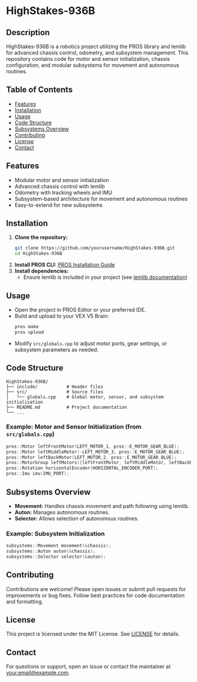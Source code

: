 # HighStakes-936B

## Description
HighStakes-936B is a robotics project utilizing the PROS library and lemlib for advanced chassis control, odometry, and subsystem management. This repository contains code for motor and sensor initialization, chassis configuration, and modular subsystems for movement and autonomous routines.

## Table of Contents
- [Features](#features)
- [Installation](#installation)
- [Usage](#usage)
- [Code Structure](#code-structure)
- [Subsystems Overview](#subsystems-overview)
- [Contributing](#contributing)
- [License](#license)
- [Contact](#contact)

## Features
- Modular motor and sensor initialization
- Advanced chassis control with lemlib
- Odometry with tracking wheels and IMU
- Subsystem-based architecture for movement and autonomous routines
- Easy-to-extend for new subsystems

## Installation
1. **Clone the repository:**
   ```sh
   git clone https://github.com/yourusername/HighStakes-936B.git
   cd HighStakes-936B
   ```
2. **Install PROS CLI:**
   [PROS Installation Guide](https://pros.cs.purdue.edu/v5/getting-started/)
3. **Install dependencies:**
   - Ensure lemlib is included in your project (see [lemlib documentation](https://lemlib.github.io/))

## Usage
- Open the project in PROS Editor or your preferred IDE.
- Build and upload to your VEX V5 Brain:
  ```sh
  pros make
  pros upload
  ```
- Modify `src/globals.cpp` to adjust motor ports, gear settings, or subsystem parameters as needed.

## Code Structure
```
HighStakes-936B/
├── include/           # Header files
├── src/               # Source files
│   └── globals.cpp    # Global motor, sensor, and subsystem initialization
├── README.md          # Project documentation
└── ...
```

### Example: Motor and Sensor Initialization (from `src/globals.cpp`)
```cpp
pros::Motor leftFrontMotor(LEFT_MOTOR_1, pros::E_MOTOR_GEAR_BLUE);
pros::Motor leftMiddleMotor(-LEFT_MOTOR_3, pros::E_MOTOR_GEAR_BLUE);
pros::Motor leftBackMotor(LEFT_MOTOR_2, pros::E_MOTOR_GEAR_BLUE);
pros::MotorGroup leftMotors({leftFrontMotor, leftMiddleMotor, leftBackMotor});
pros::Rotation horizontalEncoder(HORIZONTAL_ENCODER_PORT);
pros::Imu imu(IMU_PORT);
```

## Subsystems Overview
- **Movement:** Handles chassis movement and path following using lemlib.
- **Auton:** Manages autonomous routines.
- **Selector:** Allows selection of autonomous routines.

### Example: Subsystem Initialization
```cpp
subsystems::Movement movement(&chassis);
subsystems::Auton auton(&chassis);
subsystems::Selector selector(&auton);
```

## Contributing
Contributions are welcome! Please open issues or submit pull requests for improvements or bug fixes. Follow best practices for code documentation and formatting.

## License
This project is licensed under the MIT License. See [LICENSE](LICENSE) for details.

## Contact
For questions or support, open an issue or contact the maintainer at [your.email@example.com](mailto:your.email@example.com).
